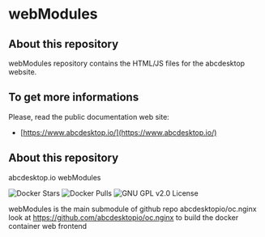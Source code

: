 # webModules


## About this repository

webModules repository contains the HTML/JS files for the abcdesktop website.


## To get more informations

Please, read the public documentation web site:
* [https://www.abcdesktop.io/](https://www.abcdesktop.io/)

## About this repository 

abcdesktop.io webModules

![Docker Stars](https://img.shields.io/docker/stars/abcdesktopio/oc.nginx.svg) ![Docker Pulls](https://img.shields.io/docker/pulls/abcdesktopio/oc.nginx.svg) ![GNU GPL v2.0 License](https://img.shields.io/github/license/abcdesktopio/webModules.svg)

webModules is the main submodule of github repo abcdesktopio/oc.nginx
look at https://github.com/abcdesktopio/oc.nginx to build the docker container web frontend 
